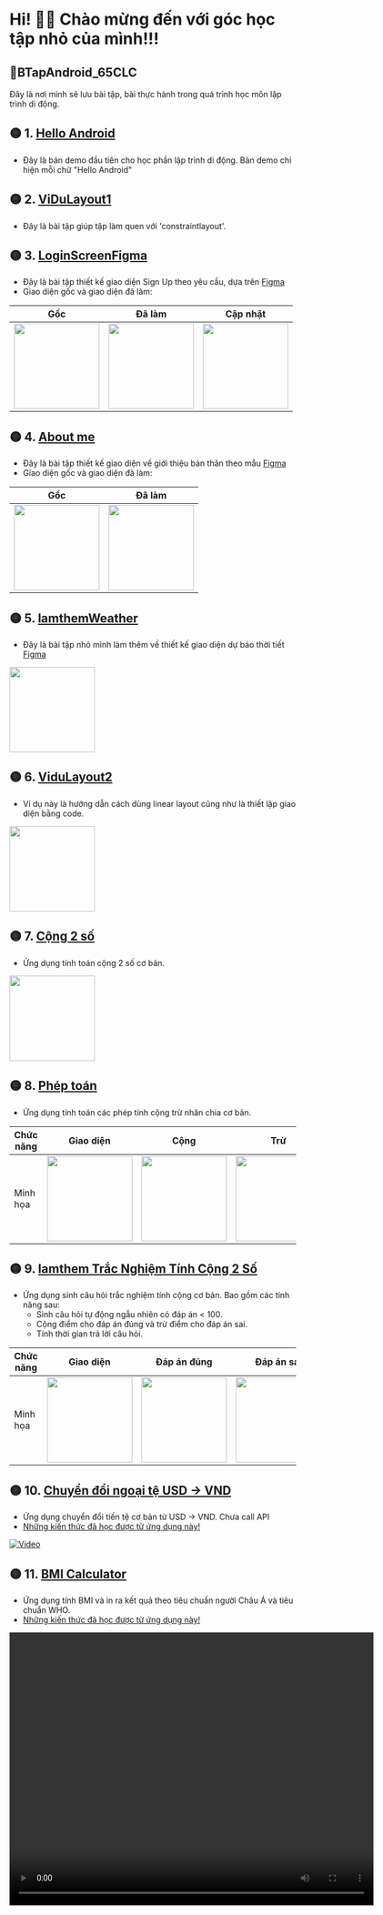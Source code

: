 # Hi! 👋😊 Chào mừng đến với góc học tập nhỏ của mình!!!
## 📜BTapAndroid_65CLC
Đây là nơi mình sẽ lưu bài tập, bài thực hành trong quá trình học môn lập trình di động.
## 🟡 1. [Hello Android](https://github.com/NguyenTruong4028/BTapAndroid_65CLC/tree/main/HelloAndroid)
- Đây là bản demo đầu tiên cho học phần lập trình di động. Bản demo chỉ hiện mỗi chữ "Hello Android"
## 🟡 2. [ViDuLayout1](https://github.com/NguyenTruong4028/BTapAndroid_65CLC/tree/main/ViDuLayout1)
- Đây là bài tập giúp tập làm quen với 'constraintlayout'.
## 🟡 3. [LoginScreenFigma](https://github.com/NguyenTruong4028/BTapAndroid_65CLC/tree/main/LoginScreenFigma)
- Đây là bài tập thiết kế giao diện Sign Up theo yêu cầu, dựa trên [Figma](https://www.figma.com/design/C1QQx0QZnwo92jn8tlk49B/Untitled?node-id=0-1&p=f&t=n78BPuQvFeY7WUXO-0)
- Giao diện gốc và giao diện đã làm:

|Gốc|Đã làm|Cập nhật|
|---|------|--------|
| <img src="./img/Signup/Sign-upScreen.jpg" width="150"/> | <img src="./img/Signup/sp1.png" width="150"/> | <img src="./img/Signup/Ảnh chụp màn hình 2025-09-26 181123.png" width="150"/>|

## 🟡 4. [About me](https://github.com/NguyenTruong4028/BTapAndroid_65CLC/tree/main/AboutMe)
- Đây là bài tập thiết kế giao diện về giới thiệu bản thân theo mẫu [Figma]([https://www.figma.com/design/C1QQx0QZnwo92jn8tlk49B/Untitled?node-id=0-1&p=f&t=n78BPuQvFeY7WUXO-0](https://github.com/NguyenTruong4028/BTapAndroid_65CLC/tree/main/lamthemWeather))
- Giao diện gốc và giao diện đã làm:

|Gốc|Đã làm|
|---|------|
| <img src="./img/aboutme/Frame 7.png" width="150"/> | <img src="./img/aboutme/Ảnh chụp màn hình 2025-09-26 200001.png" width="150"/> |

## 🟡 5. [lamthemWeather](https://github.com/NguyenTruong4028/BTapAndroid_65CLC/tree/main/AboutMe)
- Đây là bài tập nhỏ mình làm thêm về thiết kế giao diện dự báo thời tiết [Figma](https://www.figma.com/design/C1QQx0QZnwo92jn8tlk49B/Untitled?node-id=0-1&p=f&t=n78BPuQvFeY7WUXO-0)

<img src="./img/weather/weather.png" width="150"/>

## 🟡 6. [ViduLayout2](https://github.com/NguyenTruong4028/BTapAndroid_65CLC/tree/main/ViduLayout2)
- Ví dụ này là hướng dẫn cách dùng linear layout cũng như là thiết lập giao diện bằng code.

<img src="./img/vidulayou2/vdly2.png" width="150"/>

## 🟡 7. [Cộng 2 số](https://github.com/NguyenTruong4028/BTapAndroid_65CLC/tree/main/TinhTong2So)
- Ứng dụng tính toán cộng 2 số cơ bản.

<img src="./img/cong2so/tinhTong2So.png" width="150"/>

## 🟡 8. [Phép toán](https://github.com/NguyenTruong4028/BTapAndroid_65CLC/tree/main/PhepToanSoHoc)
- Ứng dụng tính toán các phép tính cộng trừ nhân chia cơ bản.

|Chức năng|Giao diện|Cộng|Trừ|Nhân|Chia|
|---------|---------|----|---|----|----|
|Minh họa|<img src="./img/pheptoan/giaoDienTinh.png" width="150" />|<img src="./img/pheptoan/cong.png" width="150"/>|<img src="./img/pheptoan/tru.png" width="150"/>|<img src="./img/pheptoan/nhan.png" width="150"/>|<img src="./img/pheptoan/chia.png" width="150"/>|

## 🟡 9. [lamthem Trắc Nghiệm Tính Cộng 2 Số](https://github.com/NguyenTruong4028/BTapAndroid_65CLC/tree/mainlamthemTNPhepToanCong)
- Ứng dụng sinh câu hỏi trắc nghiệm tính cộng cơ bản. Bao gồm các tính năng sau:
    + Sinh câu hỏi tự động ngẫu nhiên có đáp án < 100.
    + Cộng điểm cho đáp án đúng và trừ điểm cho đáp án sai.
    + Tính thời gian trả lời câu hỏi.

|Chức năng|Giao diện|Đáp án đúng|Đáp án sai|Hết thời gian|
|---------|---------|----|---|----|
|Minh họa|<img src="./img/lamthemTN/giaodienapp.png" width="150"/>|<img src="./img/lamthemTN/dadung.png" width="150"/>|<img src="./img/lamthemTN/dasai.png" width="150"/>|<img src="./img/lamthemTN/timeover.png" width="150"/>|

## 🟡 10. [Chuyển đổi ngoại tệ USD -> VND](https://github.com/NguyenTruong4028/BTapAndroid_65CLC/tree/main/ChuyenDoiNgoaiTe)
- Ứng dụng chuyển đổi tiền tệ cơ bản từ USD -> VND. Chưa call API
- [Những kiến thức đã học được từ ứng dụng này!](./ChuyenDoiNgoaiTe/kienthuchocduoc.md)

[![Video]()](https://github.com/user-attachments/assets/38692cb9-d758-4015-8cfd-d2f68e7b0ec7)

## 🟡 11. [BMI Calculator](https://github.com/NguyenTruong4028/BTapAndroid_65CLC/tree/main/BMI_Calculator)
- Ứng dụng tính BMI và in ra kết quả theo tiêu chuẩn người Châu Á và tiêu chuẩn WHO.
- [Những kiến thức đã học được từ ứng dụng này!](./BMI_Calculator/kienthuchocduoc.md)

<video width="640" height="480" controls>
  <source src="./img/bmi/bmi.mp4" type="video/mp4">
  Trình duyệt của bạn không hỗ trợ thẻ video.
</video>



